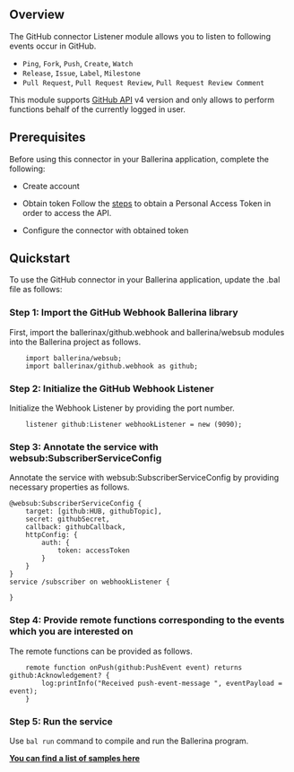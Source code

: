 
## Overview

The GitHub connector Listener module allows you to listen to following events occur in GitHub. 
- `Ping`, `Fork`, `Push`, `Create`, `Watch`
- `Release`, `Issue`, `Label`, `Milestone`
- `Pull Request`, `Pull Request Review`, `Pull Request Review Comment`

This module supports [GitHub API](https://docs.github.com/en/graphql) v4 version and only allows to perform functions behalf of the currently logged in user.


## Prerequisites
Before using this connector in your Ballerina application, complete the following:

* Create account
* Obtain token
Follow the [steps](https://docs.github.com/en/github/authenticating-to-github/keeping-your-account-and-data-secure/creating-a-personal-access-token)  to obtain a Personal Access Token in order to access the API.

* Configure the connector with obtained token

## Quickstart

To use the GitHub connector in your Ballerina application, update the  .bal file as follows:

### Step 1: Import the GitHub Webhook Ballerina library
First, import the ballerinax/github.webhook and ballerina/websub modules into the Ballerina project as follows.

```ballerina
    import ballerina/websub;
    import ballerinax/github.webhook as github;
```

### Step 2: Initialize the GitHub Webhook Listener
Initialize the Webhook Listener by providing the port number.

```ballerina
    listener github:Listener webhookListener = new (9090);
```

### Step 3: Annotate the service with websub:SubscriberServiceConfig
Annotate the service with websub:SubscriberServiceConfig by providing necessary properties as follows.

```ballerina
@websub:SubscriberServiceConfig {
    target: [github:HUB, githubTopic],
    secret: githubSecret,
    callback: githubCallback,
    httpConfig: {
        auth: {
            token: accessToken
        }
    }
}
service /subscriber on webhookListener {
   
}
```

### Step 4: Provide remote functions corresponding to the events which you are interested on
The remote functions can be provided as follows.

```ballerina
    remote function onPush(github:PushEvent event) returns github:Acknowledgement? {
        log:printInfo("Received push-event-message ", eventPayload = event);
    }
```
### Step 5: Run the service 
Use `bal run` command to compile and run the Ballerina program.    

**[You can find a list of samples here](https://github.com/ballerina-platform/module-ballerinax-github/tree/master/github/samples/listener)**

